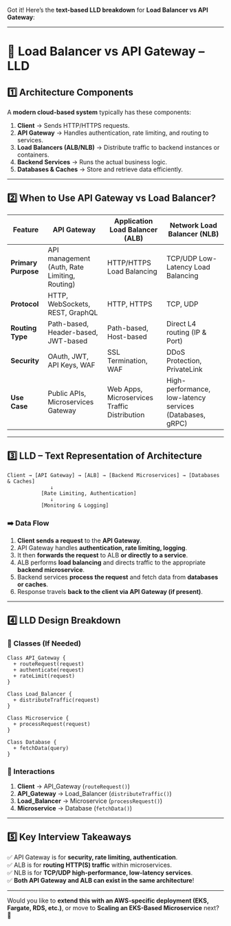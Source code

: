 Got it! Here’s the **text-based LLD breakdown** for **Load Balancer vs API Gateway**:

---

# **📌 Load Balancer vs API Gateway – LLD**

## **1️⃣ Architecture Components**

A **modern cloud-based system** typically has these components:

1. **Client** → Sends HTTP/HTTPS requests.
2. **API Gateway** → Handles authentication, rate limiting, and routing to services.
3. **Load Balancers (ALB/NLB)** → Distribute traffic to backend instances or containers.
4. **Backend Services** → Runs the actual business logic.
5. **Databases & Caches** → Store and retrieve data efficiently.

---

## **2️⃣ When to Use API Gateway vs Load Balancer?**

| **Feature**         | **API Gateway**                               | **Application Load Balancer (ALB)**          | **Network Load Balancer (NLB)**                          |
| ------------------- | --------------------------------------------- | -------------------------------------------- | -------------------------------------------------------- |
| **Primary Purpose** | API management (Auth, Rate Limiting, Routing) | HTTP/HTTPS Load Balancing                    | TCP/UDP Low-Latency Load Balancing                       |
| **Protocol**        | HTTP, WebSockets, REST, GraphQL               | HTTP, HTTPS                                  | TCP, UDP                                                 |
| **Routing Type**    | Path-based, Header-based, JWT-based           | Path-based, Host-based                       | Direct L4 routing (IP & Port)                            |
| **Security**        | OAuth, JWT, API Keys, WAF                     | SSL Termination, WAF                         | DDoS Protection, PrivateLink                             |
| **Use Case**        | Public APIs, Microservices Gateway            | Web Apps, Microservices Traffic Distribution | High-performance, low-latency services (Databases, gRPC) |

---

## **3️⃣ LLD – Text Representation of Architecture**

```
Client → [API Gateway] → [ALB] → [Backend Microservices] → [Databases & Caches]
              ↓
           [Rate Limiting, Authentication]
              ↓
           [Monitoring & Logging]
```

### **➡️ Data Flow**

1. **Client sends a request** to the **API Gateway**.
2. API Gateway handles **authentication, rate limiting, logging**.
3. It then **forwards the request** to ALB **or directly to a service**.
4. ALB performs **load balancing** and directs traffic to the appropriate **backend microservice**.
5. Backend services **process the request** and fetch data from **databases or caches**.
6. Response travels **back to the client via API Gateway (if present)**.

---

## **4️⃣ LLD Design Breakdown**

### **📌 Classes (If Needed)**

```plaintext
Class API_Gateway {
  + routeRequest(request)
  + authenticate(request)
  + rateLimit(request)
}

Class Load_Balancer {
  + distributeTraffic(request)
}

Class Microservice {
  + processRequest(request)
}

Class Database {
  + fetchData(query)
}
```

### **📌 Interactions**

1. **Client** → API_Gateway (`routeRequest()`)
2. **API_Gateway** → Load_Balancer (`distributeTraffic()`)
3. **Load_Balancer** → Microservice (`processRequest()`)
4. **Microservice** → Database (`fetchData()`)

---

## **5️⃣ Key Interview Takeaways**

✅ API Gateway is for **security, rate limiting, authentication**.  
✅ ALB is for **routing HTTP(S) traffic** within microservices.  
✅ NLB is for **TCP/UDP high-performance, low-latency services**.  
✅ **Both API Gateway and ALB can exist in the same architecture**!

---

Would you like to **extend this with an AWS-specific deployment (EKS, Fargate, RDS, etc.)**, or move to **Scaling an EKS-Based Microservice** next? 🚀
